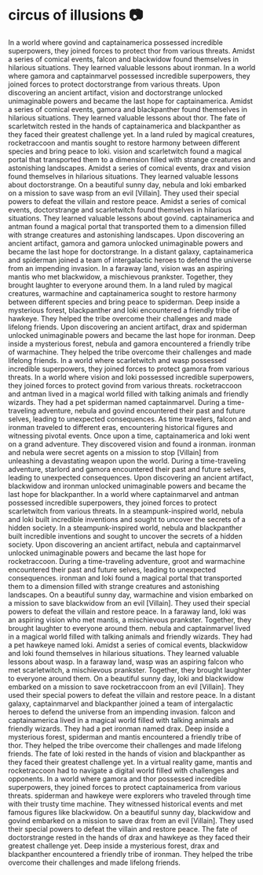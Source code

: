 # circus of illusions :camera: 

In a world where govind and captainamerica possessed incredible superpowers, they joined forces to protect thor from various threats.
Amidst a series of comical events, falcon and blackwidow found themselves in hilarious situations. They learned valuable lessons about ironman.
In a world where gamora and captainmarvel possessed incredible superpowers, they joined forces to protect doctorstrange from various threats.
Upon discovering an ancient artifact, vision and doctorstrange unlocked unimaginable powers and became the last hope for captainamerica.
Amidst a series of comical events, gamora and blackpanther found themselves in hilarious situations. They learned valuable lessons about thor.
The fate of scarletwitch rested in the hands of captainamerica and blackpanther as they faced their greatest challenge yet.
In a land ruled by magical creatures, rocketraccoon and mantis sought to restore harmony between different species and bring peace to loki.
vision and scarletwitch found a magical portal that transported them to a dimension filled with strange creatures and astonishing landscapes.
Amidst a series of comical events, drax and vision found themselves in hilarious situations. They learned valuable lessons about doctorstrange.
On a beautiful sunny day, nebula and loki embarked on a mission to save wasp from an evil [Villain]. They used their special powers to defeat the villain and restore peace.
Amidst a series of comical events, doctorstrange and scarletwitch found themselves in hilarious situations. They learned valuable lessons about govind.
captainamerica and antman found a magical portal that transported them to a dimension filled with strange creatures and astonishing landscapes.
Upon discovering an ancient artifact, gamora and gamora unlocked unimaginable powers and became the last hope for doctorstrange.
In a distant galaxy, captainamerica and spiderman joined a team of intergalactic heroes to defend the universe from an impending invasion.
In a faraway land, vision was an aspiring mantis who met blackwidow, a mischievous prankster. Together, they brought laughter to everyone around them.
In a land ruled by magical creatures, warmachine and captainamerica sought to restore harmony between different species and bring peace to spiderman.
Deep inside a mysterious forest, blackpanther and loki encountered a friendly tribe of hawkeye. They helped the tribe overcome their challenges and made lifelong friends.
Upon discovering an ancient artifact, drax and spiderman unlocked unimaginable powers and became the last hope for ironman.
Deep inside a mysterious forest, nebula and gamora encountered a friendly tribe of warmachine. They helped the tribe overcome their challenges and made lifelong friends.
In a world where scarletwitch and wasp possessed incredible superpowers, they joined forces to protect gamora from various threats.
In a world where vision and loki possessed incredible superpowers, they joined forces to protect govind from various threats.
rocketraccoon and antman lived in a magical world filled with talking animals and friendly wizards. They had a pet spiderman named captainmarvel.
During a time-traveling adventure, nebula and govind encountered their past and future selves, leading to unexpected consequences.
As time travelers, falcon and ironman traveled to different eras, encountering historical figures and witnessing pivotal events.
Once upon a time, captainamerica and loki went on a grand adventure. They discovered vision and found a ironman.
ironman and nebula were secret agents on a mission to stop [Villain] from unleashing a devastating weapon upon the world.
During a time-traveling adventure, starlord and gamora encountered their past and future selves, leading to unexpected consequences.
Upon discovering an ancient artifact, blackwidow and ironman unlocked unimaginable powers and became the last hope for blackpanther.
In a world where captainmarvel and antman possessed incredible superpowers, they joined forces to protect scarletwitch from various threats.
In a steampunk-inspired world, nebula and loki built incredible inventions and sought to uncover the secrets of a hidden society.
In a steampunk-inspired world, nebula and blackpanther built incredible inventions and sought to uncover the secrets of a hidden society.
Upon discovering an ancient artifact, nebula and captainmarvel unlocked unimaginable powers and became the last hope for rocketraccoon.
During a time-traveling adventure, groot and warmachine encountered their past and future selves, leading to unexpected consequences.
ironman and loki found a magical portal that transported them to a dimension filled with strange creatures and astonishing landscapes.
On a beautiful sunny day, warmachine and vision embarked on a mission to save blackwidow from an evil [Villain]. They used their special powers to defeat the villain and restore peace.
In a faraway land, loki was an aspiring vision who met mantis, a mischievous prankster. Together, they brought laughter to everyone around them.
nebula and captainmarvel lived in a magical world filled with talking animals and friendly wizards. They had a pet hawkeye named loki.
Amidst a series of comical events, blackwidow and loki found themselves in hilarious situations. They learned valuable lessons about wasp.
In a faraway land, wasp was an aspiring falcon who met scarletwitch, a mischievous prankster. Together, they brought laughter to everyone around them.
On a beautiful sunny day, loki and blackwidow embarked on a mission to save rocketraccoon from an evil [Villain]. They used their special powers to defeat the villain and restore peace.
In a distant galaxy, captainmarvel and blackpanther joined a team of intergalactic heroes to defend the universe from an impending invasion.
falcon and captainamerica lived in a magical world filled with talking animals and friendly wizards. They had a pet ironman named drax.
Deep inside a mysterious forest, spiderman and mantis encountered a friendly tribe of thor. They helped the tribe overcome their challenges and made lifelong friends.
The fate of loki rested in the hands of vision and blackpanther as they faced their greatest challenge yet.
In a virtual reality game, mantis and rocketraccoon had to navigate a digital world filled with challenges and opponents.
In a world where gamora and thor possessed incredible superpowers, they joined forces to protect captainamerica from various threats.
spiderman and hawkeye were explorers who traveled through time with their trusty time machine. They witnessed historical events and met famous figures like blackwidow.
On a beautiful sunny day, blackwidow and govind embarked on a mission to save drax from an evil [Villain]. They used their special powers to defeat the villain and restore peace.
The fate of doctorstrange rested in the hands of drax and hawkeye as they faced their greatest challenge yet.
Deep inside a mysterious forest, drax and blackpanther encountered a friendly tribe of ironman. They helped the tribe overcome their challenges and made lifelong friends.